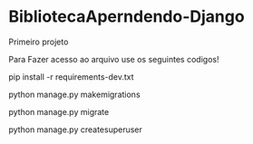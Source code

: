# BibliotecaAperndendo-Django
Primeiro projeto



Para Fazer acesso ao arquivo use os seguintes codigos!





pip install -r requirements-dev.txt 

python manage.py makemigrations

python manage.py migrate

python manage.py createsuperuser
